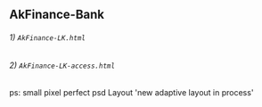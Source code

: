 ## AkFinance-Bank
###### 1) `AkFinance-LK.html`
###### 2) `AkFinance-LK-access.html`

ps: small pixel perfect psd Layout 
'new adaptive layout in process'
